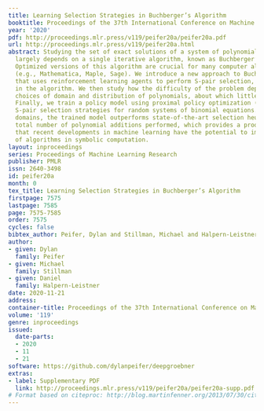 ```yaml
---
title: Learning Selection Strategies in Buchberger’s Algorithm
booktitle: Proceedings of the 37th International Conference on Machine Learning
year: '2020'
pdf: http://proceedings.mlr.press/v119/peifer20a/peifer20a.pdf
url: http://proceedings.mlr.press/v119/peifer20a.html
abstract: Studying the set of exact solutions of a system of polynomial equations
  largely depends on a single iterative algorithm, known as Buchberger’s algorithm.
  Optimized versions of this algorithm are crucial for many computer algebra systems
  (e.g., Mathematica, Maple, Sage). We introduce a new approach to Buchberger’s algorithm
  that uses reinforcement learning agents to perform S-pair selection, a key step
  in the algorithm. We then study how the difficulty of the problem depends on the
  choices of domain and distribution of polynomials, about which little is known.
  Finally, we train a policy model using proximal policy optimization (PPO) to learn
  S-pair selection strategies for random systems of binomial equations. In certain
  domains, the trained model outperforms state-of-the-art selection heuristics in
  total number of polynomial additions performed, which provides a proof-of-concept
  that recent developments in machine learning have the potential to improve performance
  of algorithms in symbolic computation.
layout: inproceedings
series: Proceedings of Machine Learning Research
publisher: PMLR
issn: 2640-3498
id: peifer20a
month: 0
tex_title: Learning Selection Strategies in Buchberger’s Algorithm
firstpage: 7575
lastpage: 7585
page: 7575-7585
order: 7575
cycles: false
bibtex_author: Peifer, Dylan and Stillman, Michael and Halpern-Leistner, Daniel
author:
- given: Dylan
  family: Peifer
- given: Michael
  family: Stillman
- given: Daniel
  family: Halpern-Leistner
date: 2020-11-21
address: 
container-title: Proceedings of the 37th International Conference on Machine Learning
volume: '119'
genre: inproceedings
issued:
  date-parts:
  - 2020
  - 11
  - 21
software: https://github.com/dylanpeifer/deepgroebner
extras:
- label: Supplementary PDF
  link: http://proceedings.mlr.press/v119/peifer20a/peifer20a-supp.pdf
# Format based on citeproc: http://blog.martinfenner.org/2013/07/30/citeproc-yaml-for-bibliographies/
---
```

